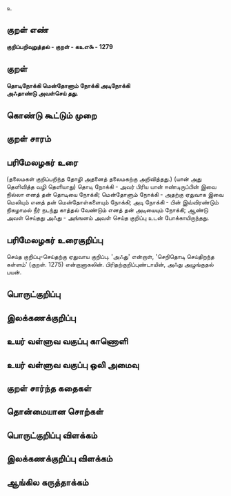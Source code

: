 உ

## குறள் எண் 

**குறிப்பறிவுறுத்தல் - குறள் - கஉஎ௯ - 1279**

## குறள் 

**தொடிநோக்கி மென்தோளும் நோக்கி அடிநோக்கி  
அஃதாண்டு அவள்செய் தது.**

## கொண்டு கூட்டும் முறை


## குறள் சாரம் 


## பரிமேலழகர் உரை

(தலைமகள் குறிப்பறிந்த தோழி அதனைத் தலைமகற்கு அறிவித்தது.) (யான் அது தெளிவித்த வழி தெளியாது) தொடி நோக்கி - அவர் பிரிய யான் ஈண்டிருப்பின் இவை நில்லா எனத் தன் தொடியை நோக்கி; மென்தோளும் நோக்கி - அதற்கு ஏதுவாக இவை மெலியும் எனத் தன் மென்தோள்களையும் நோக்கி; அடி நோக்கி - பின் இவ்விரண்டும் நிகழாமல் நீர் நடந்து காத்தல் வேண்டும் எனத் தன் அடியையும் நோக்கி; ஆண்டு அவள் செய்தது அஃது - அங்ஙனம் அவள் செய்த குறிப்பு உடன் போக்காயிருந்தது.

## பரிமேலழகர் உரைகுறிப்பு   

செய்த குறிப்பு-செய்தற்கு ஏதுவாய குறிப்பு. 'அஃது' என்றாள், 'செறிதொடி செய்திறந்த கள்ளம்' (குறள். 1275) என்றானாகலின். பிரிதற்குறிப்புண்டாயின், அஃது அழுங்குதல் பயன்.

## பொருட்குறிப்பு 


## இலக்கணக்குறிப்பு  


## உயர் வள்ளுவ வகுப்பு காணொளி


## உயர் வள்ளுவ வகுப்பு ஒலி அமைவு 

 
## குறள் சார்ந்த கதைகள் 


## தொன்மையான சொற்கள்


## பொருட்குறிப்பு விளக்கம்


## இலக்கணக்குறிப்பு விளக்கம்


## ஆங்கில கருத்தாக்கம் 


